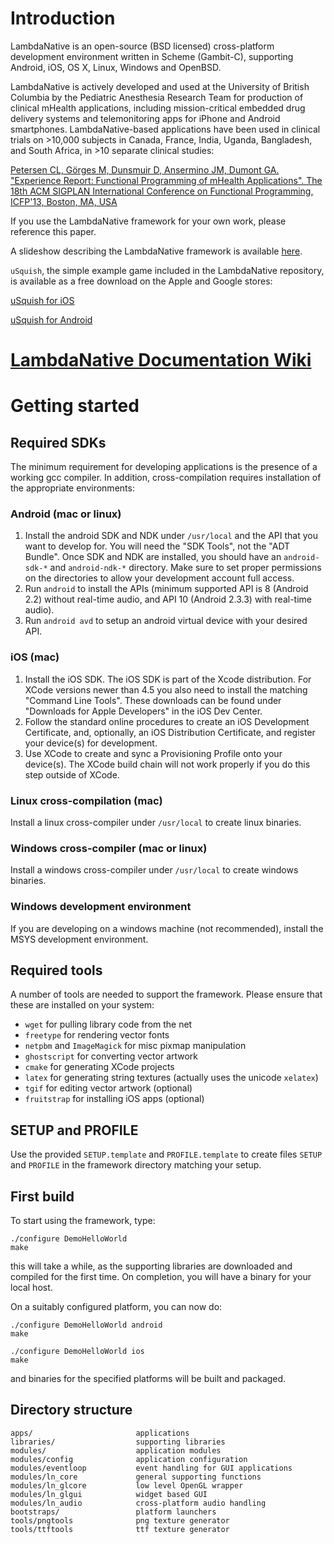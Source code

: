 # Introduction

LambdaNative is an open-source (BSD licensed) cross-platform
development environment written in Scheme (Gambit-C), supporting
Android, iOS, OS X, Linux, Windows and OpenBSD.

LambdaNative is actively developed and used at the
University of British Columbia by the Pediatric Anesthesia
Research Team for production of clinical mHealth
applications, including mission-critical embedded drug
delivery systems and telemonitoring apps for iPhone
and Android smartphones.  LambdaNative-based applications
have been used in clinical trials on >10,000 subjects in
Canada, France, India, Uganda, Bangladesh, and South
Africa, in >10 separate clinical studies:

[Petersen CL, Görges M, Dunsmuir D, Ansermino JM, Dumont GA. "Experience Report: Functional Programming of mHealth Applications". The 18th ACM SIGPLAN International Conference on Functional Programming, ICFP'13, Boston, MA, USA](http://ecem.ece.ubc.ca/~cpetersen/lambdanative_icfp13.pdf)

If you use the LambdaNative framework for your own work, please reference this paper.

A slideshow describing the LambdaNative framework is available [here](https://github.com/part-cw/lambdanative/blob/master/docs/LambdaNative.pdf?raw=true).

`uSquish`, the simple example game included in the LambdaNative repository,
is available as a free download on the Apple and Google stores:

[uSquish for iOS](https://itunes.apple.com/us/app/usquish/id647308142)

[uSquish for Android](https://play.google.com/store/apps/details?id=ca.bccw.usquish)

# [ LambdaNative Documentation Wiki ](./wiki/Home)

# Getting started

## Required SDKs

The minimum requirement for developing applications is the
presence of a working gcc compiler. In addition,
cross-compilation requires installation of the appropriate
environments:

### Android (mac or linux) 
1. Install the android SDK and NDK under `/usr/local` and the
API that you want to develop for.  You will need the "SDK
Tools", not the "ADT Bundle".  Once SDK and NDK are
installed, you should have an `android-sdk-*` and
`android-ndk-*` directory.  Make sure to set proper
permissions on the directories to allow your development
account full access.
2. Run `android` to install the APIs (minimum supported API is
8 (Android 2.2) without real-time audio, and API 10 (Android
2.3.3) with real-time audio).
3. Run `android avd` to setup an android virtual device with
your desired API.

### iOS (mac)
1. Install the iOS SDK. The iOS SDK is part of the Xcode
distribution. For XCode versions newer than 4.5 you also
need to install the matching "Command Line Tools". These
downloads can be found under "Downloads for Apple
Developers" in the iOS Dev Center.
2. Follow the standard online procedures to create an iOS
Development Certificate, and, optionally, an iOS
Distribution Certificate, and register your device(s) for 
development.
3. Use XCode to create and sync a Provisioning Profile onto
your device(s). The XCode build chain will not work properly
if you do this step outside of XCode.

### Linux cross-compilation (mac)
Install a linux cross-compiler under `/usr/local` to create
linux binaries.

### Windows cross-compiler (mac or linux)
Install a windows cross-compiler under `/usr/local` to
create windows binaries.

### Windows development environment
If you are developing on a windows machine (not
recommended), install the MSYS development environment.

## Required tools

A number of tools are needed to support the framework.
Please ensure that these are installed on your system:

* `wget` for pulling library code from the net
* `freetype` for rendering vector fonts
* `netpbm` and `ImageMagick` for misc pixmap manipulation
* `ghostscript` for converting vector artwork
* `cmake` for generating XCode projects
* `latex` for generating string textures (actually uses the unicode `xelatex`)
* `tgif` for editing vector artwork (optional)
* `fruitstrap` for installing iOS apps (optional)

## SETUP and PROFILE

Use the provided `SETUP.template` and `PROFILE.template` to
create files `SETUP` and `PROFILE` in the framework
directory matching your setup.

## First build

To start using the framework, type:

    ./configure DemoHelloWorld
    make

this will take a while, as the supporting libraries are
downloaded and compiled for the first time. On completion,
you will have a binary for your local host.

On a suitably configured platform, you can now do:
    
    ./configure DemoHelloWorld android
    make

    ./configure DemoHelloWorld ios
    make

and binaries for the specified platforms will be built and
packaged.

## Directory structure

    apps/                       applications
    libraries/                  supporting libraries
    modules/                    application modules
    modules/config              application configuration
    modules/eventloop           event handling for GUI applications
    modules/ln_core             general supporting functions
    modules/ln_glcore           low level OpenGL wrapper
    modules/ln_glgui            widget based GUI
    modules/ln_audio            cross-platform audio handling
    bootstraps/                 platform launchers
    tools/pngtools              png texture generator
    tools/ttftools              ttf texture generator

